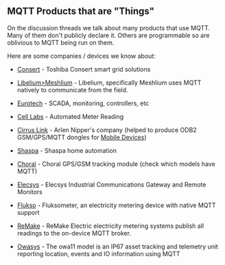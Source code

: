##  MQTT Products that are "Things"

On the discussion threads we talk about many products that use MQTT. Many of them don't publicly declare it. Others are programmable so are oblivious to MQTT being run on them. 

Here are some companies / devices we know about:

*  [Consert](http://www.consert.com) - Toshiba Consert smart grid solutions

* [Libelium>Meshlium](http://www.libelium.com/products/meshlium/) - Libelium, specifically Meshlium uses MQTT natively to communicate from the field.

*  [Eurotech](http://www.eurotech.com) - SCADA, monitoring, controllers, etc

*  [Cell Labs](http://www.celllabs.com/) - Automated Meter Reading

*  [Cirrus Link](http://www.cirrus-link.com) - Arlen Nipper's company (helped to produce ODB2 GSM/GPS/MQTT dongles for [Mobile Devices](http://www.mobile-devices.com/our-products/c4-obd2-dongle/))

*  [Shaspa](http://www.shaspa.com) - Shaspa home automation

*  [Choral](http://www.choral.it) - Choral GPS/GSM tracking module (check which models have MQTT)

*  [Elecsys](http://www.elecsyscorp.com/scada/mqtt.html) - Elecsys Industrial Communications Gateway and Remote Monitors

*  [Flukso](https///www.flukso.net/) - Fluksometer, an electricity metering device with native MQTT support

* [ReMake](http://www.remakeelectric.com/) - ReMake Electric electricity metering systems publish all readings to the on-device MQTT broker.

* [Owasys](http://www.owasys.com) - The owa11 model is an IP67 asset tracking and telemetry unit reporting location, events and IO information using MQTT